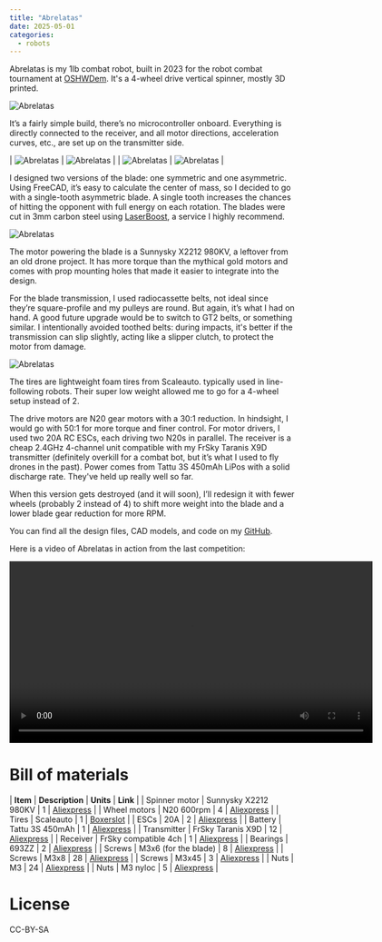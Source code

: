 ```yaml
---
title: "Abrelatas"
date: 2025-05-01
categories:
  - robots
---
```


Abrelatas is my 1lb combat robot, built in 2023 for the robot combat tournament at [OSHWDem](https://www.oshwdem.org/). It's a 4-wheel drive vertical spinner, mostly 3D printed.

![Abrelatas](/assets/images/abrelatas9.jpg)

It’s a fairly simple build, there’s no microcontroller onboard. Everything is directly connected to the receiver, and all motor directions, acceleration curves, etc., are set up on the transmitter side.

| ![Abrelatas](/assets/images/abrelatas6.jpg) | ![Abrelatas](/assets/images/abrelatas5.jpg) |
| ![Abrelatas](/assets/images/abrelatas2.jpg) | ![Abrelatas](/assets/images/abrelatas3.jpg) |

I designed two versions of the blade: one symmetric and one asymmetric. Using FreeCAD, it’s easy to calculate the center of mass, so I decided to go with a single-tooth asymmetric blade. A single tooth increases the chances of hitting the opponent with full energy on each rotation. The blades were cut in 3mm carbon steel using [LaserBoost](https://www.laserboost.com/), a service I highly recommend.

![Abrelatas](/assets/images/abrelatas1.jpg)

The motor powering the blade is a Sunnysky X2212 980KV, a leftover from an old drone project. It has more torque than the mythical gold motors and comes with prop mounting holes that made it easier to integrate into the design.

For the blade transmission, I used radiocassette belts, not ideal since they’re square-profile and my pulleys are round. But again, it’s what I had on hand. A good future upgrade would be to switch to GT2 belts, or something similar. I intentionally avoided toothed belts: during impacts, it's better if the transmission can slip slightly, acting like a slipper clutch, to protect the motor from damage.

![Abrelatas](/assets/images/abrelatas4.jpg)

The tires are lightweight foam tires from Scaleauto. typically used in line-following robots. Their super low weight allowed me to go for a 4-wheel setup instead of 2.

The drive motors are N20 gear motors with a 30:1 reduction. In hindsight, I would go with 50:1 for more torque and finer control. For motor drivers, I used two 20A RC ESCs, each driving two N20s in parallel. The receiver is a cheap 2.4GHz 4-channel unit compatible with my FrSky Taranis X9D transmitter (definitely overkill for a combat bot, but it’s what I used to fly drones in the past). Power comes from Tattu 3S 450mAh LiPos with a solid discharge rate. They've held up really well so far.

When this version gets destroyed (and it will soon), I’ll redesign it with fewer wheels (probably 2 instead of 4) to shift more weight into the blade and a lower blade gear reduction for more RPM.

You can find all the design files, CAD models, and code on my [GitHub](https://github.com/javierih/abrelatas).

Here is a video of Abrelatas in action from the last competition:

<video controls width="640">
  <source src="https://www.oshwdem.org/wp-content/uploads/2024/04/video5841452394994470987.mp4" type="video/mp4">
  Your browser does not support the video tag.
</video>


# Bill of materials

<style>
table {
  width: 100%;
  table-layout: fixed;
}

td, th {
  width: 25%;
  vertical-align: top;
  text-align: left;
  border: none !important;
  padding: 10px;
}

</style>

| **Item**      | **Description**       | **Units** | **Link**                                                  |
| Spinner motor | Sunnysky X2212 980KV  | 1         | [Aliexpress](https://s.click.aliexpress.com/e/_oldCXqp)   |
| Wheel motors  | N20 600rpm            | 4         | [Aliexpress](https://s.click.aliexpress.com/e/_opPCzkd)   |
| Tires         | Scaleauto             | 1         | [Boxerslot](https://boxerslot.com/neumaticos-slot-124/675-scaleauto-sc-4802-neumatico-espuma-124-procomp-30mm-diamext-20.html)   |
| ESCs          | 20A                   | 2         | [Aliexpress](https://s.click.aliexpress.com/e/_oEAXy3P)   |
| Battery       | Tattu 3S 450mAh       | 1         | [Aliexpress](https://s.click.aliexpress.com/e/_opgXWGv)   |
| Transmitter   | FrSky Taranis X9D     | 12        | [Aliexpress](https://s.click.aliexpress.com/e/_oDKeYXf)   |
| Receiver      | FrSky compatible 4ch  | 1         | [Aliexpress](https://s.click.aliexpress.com/e/_oErHXpn)   |
| Bearings      | 693ZZ                 | 2         | [Aliexpress](https://s.click.aliexpress.com/e/_onsn3RF)   |
| Screws        | M3x6 (for the blade)  | 8         | [Aliexpress](https://s.click.aliexpress.com/e/_opnr99D)   |
| Screws        | M3x8                  | 28        | [Aliexpress](https://s.click.aliexpress.com/e/_opnr99D)   |
| Screws        | M3x45                 | 3         | [Aliexpress](https://s.click.aliexpress.com/e/_opnr99D)   |
| Nuts          | M3                    | 24        | [Aliexpress](https://s.click.aliexpress.com/e/_oCUTIFp)   |
| Nuts          | M3 nyloc              | 5         | [Aliexpress](https://s.click.aliexpress.com/e/_o2EQdDv)   |


# License
CC-BY-SA


